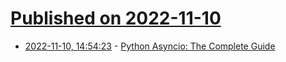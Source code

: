# [Published on 2022-11-10](index.md)

* [2022-11-10, 14:54:23](https://news.ycombinator.com/item?id=33547323) - [Python Asyncio: The Complete Guide](https://superfastpython.com/python-asyncio/)
